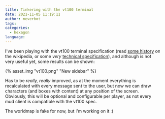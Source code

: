 ```yaml
---
title: Tinkering with the vt100 terminal
date: 2021-11-05 11:19:11
author: neverbot
tags:
categories:
  - hexagon
language:
---
```


I've been playing with the vt100 terminal specification (read [some history](https://en.wikipedia.org/wiki/VT100) on the wikipedia, or some _very_ [technical specification](https://vt100.net/docs/vt100-ug/chapter3.html)), and although is not very useful yet, some results can be shown:

{% asset_img "vt100.png" "New sidebar" %}

Has to be _really, really_ improved, as at the moment everything is recalculated with every message sent to the user, but now we can draw characters (and boxes with content) at any position of the screen. Obviously, this will be optional and configurable per player, as not every mud client is compatible with the vt100 spec.

The worldmap is fake for now, but I'm working on it :)
